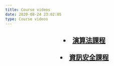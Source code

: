 ```yaml
---
title: Course videos
date: 2020-08-24 23:02:05
type: Course videos
---
```



<h2 style = "text-align : center">
    <li><a href="./algorithm/index.html">演算法課程</a></li>
    <br>
    <li><a href="./security/index.html">資訊安全課程</a></li>
</h2>